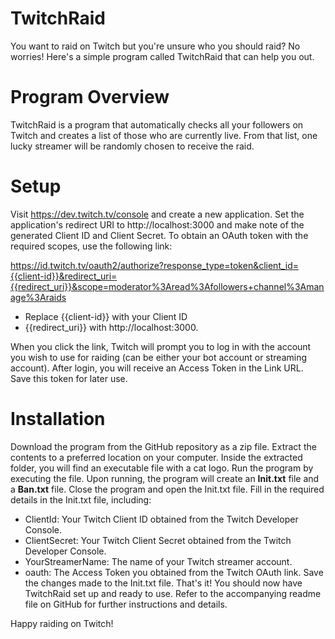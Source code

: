 # TwitchRaid

You want to raid on Twitch but you're unsure who you should raid? No worries! Here's a simple program called TwitchRaid that can help you out.

# Program Overview

TwitchRaid is a program that automatically checks all your followers on Twitch and creates a list of those who are currently live. From that list, one lucky streamer will be randomly chosen to receive the raid.

# Setup

Visit https://dev.twitch.tv/console and create a new application.
Set the application's redirect URI to http://localhost:3000 and make note of the generated Client ID and Client Secret.
To obtain an OAuth token with the required scopes, use the following link:


https://id.twitch.tv/oauth2/authorize?response_type=token&client_id={{client-id}}&redirect_uri={{redirect_uri}}&scope=moderator%3Aread%3Afollowers+channel%3Amanage%3Araids


- Replace {{client-id}} with your Client ID
- {{redirect_uri}} with http://localhost:3000.


When you click the link, Twitch will prompt you to log in with the account you wish to use for raiding (can be either your bot account or streaming account). After login, you will receive an Access Token in the Link URL. Save this token for later use.

# Installation

Download the program from the GitHub repository as a zip file.
Extract the contents to a preferred location on your computer.
Inside the extracted folder, you will find an executable file with a cat logo.
Run the program by executing the file.
Upon running, the program will create an **Init.txt** file and a **Ban.txt** file.
Close the program and open the Init.txt file.
Fill in the required details in the Init.txt file, including:
- ClientId: Your Twitch Client ID obtained from the Twitch Developer Console.
- ClientSecret: Your Twitch Client Secret obtained from the Twitch Developer Console.
- YourStreamerName: The name of your Twitch streamer account.
- oauth: The Access Token you obtained from the Twitch OAuth link.
Save the changes made to the Init.txt file.
That's it! You should now have TwitchRaid set up and ready to use. Refer to the accompanying readme file on GitHub for further instructions and details.

Happy raiding on Twitch!

